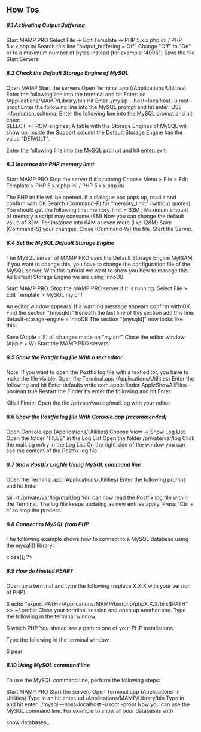 ## How Tos

##### 8.1 Activating Output Buffering

Start MAMP PRO
Select File -> Edit Template -> PHP 5.x.x php.ini / PHP 5.x.x php.ini 
Search this line "output_buffering = Off”
Change "Off" to "On" or to a maximum number of bytes instead (for example "4096")
Save the file
Start Servers

##### 8.2 Check the Default Storage Engine of MySQL

Open MAMP
Start the servers
Open Terminal.app (/Applications/Utilities)
Enter the following line into the terminal and hit Enter:
cd /Applications/MAMP/Library/bin
Hit Enter 
./mysql --host=localhost -u root -proot
Enter the following line into the MySQL prompt and hit enter:
USE information_schema;
Enter the following line into the MySQL prompt and hit enter:  
SELECT * FROM engines;
A table with the Storage Engines of MySQL will show up. Inside the Support column the    Default Storage Engine has the value "DEFAULT".


Enter the following line into the MySQL prompt and hit enter:
exit;

##### 8.3 Increase the PHP memory limit

Start MAMP PRO
Stop the server if it's running 
Choose Menu > File > Edit Template > PHP 5.x.x php.ini / PHP 5.x.x php.ini
  
The PHP ini file will be opened.
If a dialogue box pops up, read it and confirm with OK
Search (Command-F) for "memory_limit" (without quotes)
You should get the following line:
memory_limit = 32M ; Maximum amount of memory a script may consume (8M)
Now you can change the default value of 32M. For instance into 64M or even more (like 128M)
Save (Command-S) your changes.
Close (Command-W) the file.
Start the Server.

##### 8.4 Set the MySQL Default Storage Engine

The MySQL server of MAMP PRO uses the Default Storage Engine MyISAM. If you want to change this, you have to change the configuration file of the MySQL server. With this tutorial we want to show you how to manage this. As Default Storage Engine we are using InnoDB.

Start MAMP PRO.
Stop the MAMP PRO server if it is running. 
Select File > Edit Template > MySQL my.cnf 

An editor window appears.
If a warning message appears confirm with OK.
Find the section "[mysqld]"
Beneath the last line of this section add this line:
default-storage-engine = InnoDB
The section "[mysqld]" now looks like this:


Save (Apple + S) all changes made on "my.cnf"
Close the editor window (Apple + W)
Start the MAMP PRO servers.

##### 8.5 Show the Postfix log file With a text editor

Note: If you want to open the Postfix log file with a text editor, you have to make the file visible. 
Open the Terminal.app (Applications/Utilities)
Enter the following and hit Enter
defaults write com.apple.finder AppleShowAllFiles -boolean true
Restart the Finder by enter the following and hit Enter

Killall Finder
Open the file /private/var/log/mail.log with your editor.


##### 8.6 Show the Postfix log file With Console.app (recommended)

Open Console.app (Applications/Utilities)
Choose View -> Show Log List
Open the folder "FILES" in the Log List
Open the folder /private/var/log
Click the mail.log entry in the Log List
On the right side of the window you can see the content of the Postfix log file.

##### 8.7 Show Postfix Logfile Using MySQL command line

Open the Terminal.app (Applications/Utilities)
Enter the following prompt and hit Enter

tail -f /private/var/log/mail.log
You can now read the Postfix log file within the Terminal. The log file keeps updating as new entries apply.
Press "Ctrl + c" to stop the process.

##### 8.8 Connect to MySQL from PHP

The following example shows how to connect to a MySQL database using the mysqli() library:

<?php
 DEFINE('DB_USERNAME', 'root');
 DEFINE('DB_PASSWORD', 'root');
 DEFINE('DB_HOST', 'localhost');
 DEFINE('DB_DATABASE', 'performance_schema');

 $mysqli = new mysqli(DB_HOST, DB_USERNAME, DB_PASSWORD, DB_DATABASE);

 if (mysqli_connect_error()) {
  die('Connect Error ('.mysqli_connect_errno().') '.mysqli_connect_error());
 }

 echo 'Connected successfully.';

 $mysqli->close();
?>

##### 8.9 How do I install PEAR?

Open up a terminal and type the following (replace X.X.X with your version of PHP).

$ echo "export PATH=/Applications/MAMP/bin/php/phpX.X.X/bin:$PATH" >> ~/.profile
Close your terminal session and open up another one. Type the following in the terminal window.

$ which PHP
You should see a path to one of your PHP installations.

Type the following in the terminal window.

$ pear

##### 8.10 Using MySQL command line

To use the MySQL command line, perform the following steps:

Start MAMP PRO
Start the servers
Open Terminal.app (Applications -> Utilities)
Type in an hit enter.
cd /Applications/MAMP/Library/bin
Type in and hit enter.
./mysql --host=localhost -u root -proot
Now you can use the MySQL command line. For example to show all your databases with

show databases;.
